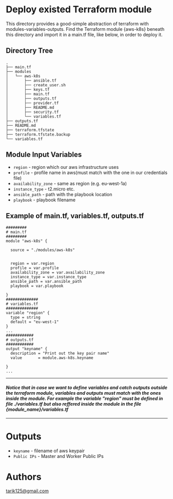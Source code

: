 Deploy existed Terraform module
===========
This directory provides a good-simple abstraction of terraform with modules-variables-outputs.
Find the Terraform module {aws-k8s} beneath this directory
and import it in a main.tf file, like below, in order to deploy it.

Directory Tree
--------------
```
.
├── main.tf
├── modules
│   └── aws-k8s
│       ├── ansible.tf
│       ├── create_user.sh
│       ├── keys.tf
│       ├── main.tf
│       ├── outputs.tf
│       ├── provider.tf
│       ├── README.md
│       ├── security.tf
│       └── variables.tf
├── outputs.tf
├── README.md
├── terraform.tfstate
├── terraform.tfstate.backup
└── variables.tf
```

Module Input Variables
----------------------

- `region` - region which our aws infrastructure uses
- `profile` - profile name in aws(must match with the one in our credentials file)
- `availability_zone` - same as region (e.g. eu-west-1a)
- `instance_type` - t2.micro etc.
- `ansible_path` - path with the playbook location
- `playbook` - playbook filename


Example of main.tf, variables.tf, outputs.tf
--------------------------------------------

```hcl
#########
# main.tf
#########
module "aws-k8s" {

  source = "./modules/aws-k8s"

  
  region = var.region
  profile = var.profile
  availability_zone = var.availability_zone
  instance_type = var.instance_type
  ansible_path = var.ansible_path
  playbook = var.playbook
  
}
##############
# variables.tf
##############
variable "region" {
  type = string
  default = "eu-west-1"
}
...
############
# outputs.tf
############
output "keyname" {
  description = "Print out the key pair name"
  value       = module.aws-k8s.keyname
  
}
...
```
---
#### _Notice that in case we want to define variables and catch outputs outside the terraform module, variables and outputs must match with the ones inside the module. For example the variable "region" must be defined in file ./variables.tf but also reffered inside the module in the file {module_name}/variables.tf_
---
Outputs
=======

 - `keyname` - filename of aws keypair
 - `Public IPs` - Master and Worker Public IPs


Authors
=======

tarik125@gmail.com